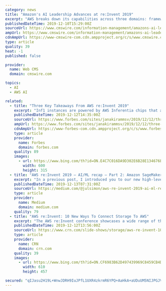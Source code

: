 ```yaml
---
category: news
title: "Amazon's AI Leadership Advances at re:Invent 2019"
excerpt: "AWS breaks down its capabilities across three domains: frameworks and infrastructure, ML services which includes Amazon SageMaker, and its suite of off-the-shelf models, developer APIs and services. Over a dozen announcements were made in ML spanning these ..."
publishedDateTime: 2019-12-10T15:29:00Z
sourceUrl: https://www.cmswire.com/information-management/amazons-ai-leadership-advances-at-reinvent-2019/
ampUrl: https://www.cmswire.com/information-management/amazons-ai-leadership-advances-at-reinvent-2019/amp/
cdnAmpUrl: https://www-cmswire-com.cdn.ampproject.org/c/s/www.cmswire.com/information-management/amazons-ai-leadership-advances-at-reinvent-2019/amp/
type: article
quality: 39
heat: -1
published: false

provider:
  name: Web CMS
  domain: cmswire.com

topics:
  - AI
  - AWS AI

related:
  - title: "Three Key Takeaways From AWS re:Invent 2019"
    excerpt: "Inf1 instances are powered by AWS Inferentia chips that are purpose-built for accelerating inference. 3. Big Bets on Machine Learning and Artificial Intelligence Amazon continues to expand the AI and ML portfolio through new services and platform offerings. At re:Invent 2019, AWS announced multiple services that take advantage of ML and AI."
    publishedDateTime: 2019-12-12T14:35:00Z
    sourceUrl: https://www.forbes.com/sites/janakirammsv/2019/12/12/three-key-takeaways-from-aws-reinvent-2019/
    ampUrl: https://www.forbes.com/sites/janakirammsv/2019/12/12/three-key-takeaways-from-aws-reinvent-2019/amp/
    cdnAmpUrl: https://www-forbes-com.cdn.ampproject.org/c/s/www.forbes.com/sites/janakirammsv/2019/12/12/three-key-takeaways-from-aws-reinvent-2019/amp/
    type: article
    provider:
      name: Forbes
      domain: forbes.com
    quality: 89
    images:
      - url: https://www.bing.com/th?id=ON.E4C7C016DA9D302E6B28E134676E28D0
        width: 600
        height: 315
  - title: "AWS re:Invent 2019 — AI/ML recap — Part 2: Amazon SageMaker"
    excerpt: "In a previous post, I introduced you to our new high-level services. Now let’s go down one layer and talk about the new capabilities added to Amazon SageMaker: SageMaker Processing, SageMaker Experiments, SageMaker AutoPilot, SageMaker Debugger ..."
    publishedDateTime: 2019-12-13T07:31:00Z
    sourceUrl: https://medium.com/@julsimon/aws-re-invent-2019-ai-ml-recap-part-2-amazon-sagemaker-fee83f05a1bc
    type: article
    provider:
      name: Medium
      domain: medium.com
    quality: 79
  - title: "AWS re:Invent: 10 New Ways To Connect Storage To AWS"
    excerpt: "The AWS re:Invent conference showcases a wide range of third ... and disaster recovery as well as take advantage of customers' increasing need for artificial intelligence, machine learning, and analytics to better manage their cloud-based workloads."
    publishedDateTime: 2019-12-12T13:56:00Z
    sourceUrl: https://www.crn.com/slide-shows/storage/aws-re-invent-10-new-ways-to-connect-storage-to-aws
    type: article
    provider:
      name: CRN
      domain: crn.com
    quality: 39
    images:
      - url: https://www.bing.com/th?id=ON.CF6983B62D497439969C8459CB4DBA0D
        width: 610
        height: 457

secured: "qIJasu2H19L+WnwJDRH9IuJPfL1UXR4zkrmR6YPQ+AaHkA+aUDuUM5NIJPGJVRrIGmvLL0Wn3kEFOWXKtemNDHhKV8cIKUBMjizJPOQeZm9w0CxPDahbCgF2+0xa9n9gq/O2oLFeXiEKPu8F7WzbhhijBEICj/d26lCr7DiWQGWqEgjowjfkbsRJPniFC3LsoE298ztBtR6d2GctGOjTsBzSXFP966R7/DaK2gssOPiExtUFidHYdb8UK0w6ohL4GEPb2Q3NNT6OuHVGXeD0ug==;J8hUlR5XxicRtrRsgAz1gw=="
---
```


